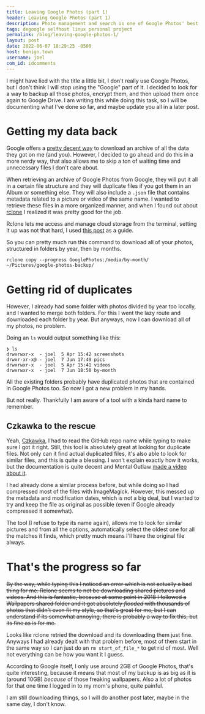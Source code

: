 ```yaml
---
title: Leaving Google Photos (part 1)
header: Leaving Google Photos (part 1)
description: Photo management and search is one of Google Photos' best features, but I don't like to have all my stuff in one basket. So I decided to look for a different way to backup my memories and protect them from outsiders.
tags: degoogle selfhost linux personal project
permalink: /blog/leaving-google-photos-1/
layout: post
date: 2022-06-07 18:29:25 -0500
host: benign.town
username: joel
com_id: idcomments
---
```


I might have lied with the title a little bit, I don't really use Google Photos, but I don't think I will stop using the "Google" part of it. I decided to look for a way to backup all those photos, encrypt them, and then upload them once again to Google Drive. I am writing this while doing this task, so I will be documenting what I've done so far, and maybe update you all in a later post.

# Getting my data back

Google offers a [pretty decent way](https://takeout.google.com) to download an archive of all the data they got on me (and you). However, I decided to go ahead and do this in a more nerdy way, that also allows me to skip a ton of waiting time and unnecessary files I don't care about.

When retrieving an archive of Google Photos from Google, they will put it all in a certain file structure and they will duplicate files if you got them in an Album or something else. They will also include a `.json` file that contains metadata related to a picture or video of the same name. I wanted to retrieve these files in a more organized manner, and when I found out about [rclone](https:/rclone.org) I realized it was pretty good for the job. 

Rclone lets me access and manage cloud storage from the terminal, setting it up was not that hard, I used [this post](https://exitcode0.net/backup-google-photos-with-rclone/) as a guide.

So you can pretty much run this command to download all of your photos, structured in folders by year, then by months.

```
rclone copy --progress GooglePhotos:/media/by-month/ ~/Pictures/google-photos-backup/
```

# Getting rid of duplicates
However, I already had some folder with photos divided by year too locally, and I wanted to merge both folders. For this I went the lazy route and downloaded each folder by year. But anyways, now I can download all of my photos, no problem.


Doing an `ls` would output something like this:

```
❯ ls
drwxrwxr-x  - joel  5 Apr 15:42 screenshots
drwxr-xr-x@ - joel  7 Jun 17:49 pics
drwxrwxr-x  - joel  5 Apr 15:41 videos
drwxrwxr-x  - joel  7 Jun 18:50 by-month
```

All the existing folders probably have duplicated photos that are contained in Google Photos too. So now I got a new problem in my hands.

But not really. Thankfully I am aware of a tool with a kinda hard name to remember.

## Czkawka to the rescue

Yeah, [Czkawka](https://github.com/qarmin/czkawka), I had to read the GitHub repo name while typing to make sure I got it right. Still, this tool is absolutely great at looking for duplicate files. Not only can it find actual duplicated files, it's also able to look for similar files, and this is quite a blessing. I won't explain exactly how it works, but the documentation is quite decent and Mental Outlaw [made a video about it](https://youtu.be/CWlRiTD4vDc).

I had already done a similar process before, but while doing so I had compressed most of the files with ImageMagick. However, this messed up the metadata and modification dates, which is not a big deal, but I wanted to try and keep the file as original as possible (even if Google already compressed it somewhat).

The tool (I refuse to type its name again), allows me to look for similar pictures and from all the options, automatically select the oldest one for all the matches it finds, which pretty much means I'll have the original file always.


# That's the progress so far

~~By the way, while typing this I noticed an error which is not actually a bad thing for me. Rclone seems to not be downloading shared pictures and videos. And this is fantastic, because at some point in 2018 I followed a Wallpapers shared folder and it got absolutely *flooded* with thousands of photos that didn't even fit my style, so that's great for me, but I can understand if its somewhat annoying, there is probably a way to fix this, but its fine as is for me.~~

Looks like rclone retried the download and its downloading them just fine. Anyways I had already dealt with that problem before, most of them start in the same way so I can just do an `rm start_of_file_*` to get rid of most. Well not everything can be how you want it I guess.

According to Google itself, I only use around 2GB of Google Photos, that's quite interesting, because it means that most of my backup is as big as it is (around 10GB) *because* of those freaking wallpapers. Also a lot of photos for that one time I logged in to my mom's phone, quite painful.

I am still downloading things, so I will do another post later, maybe in the same day, I don't know.
